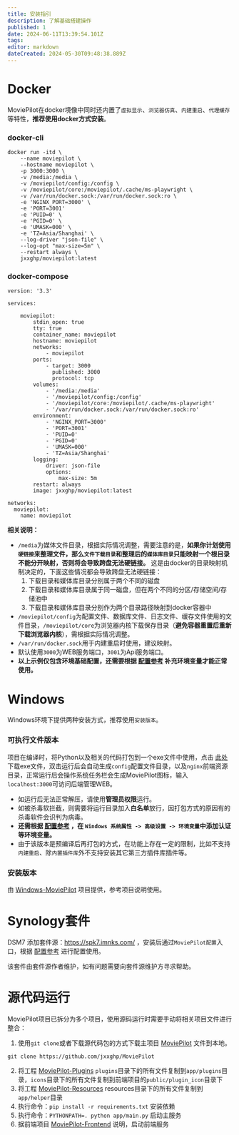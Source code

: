 ```yaml
---
title: 安装指引
description: 了解基础搭建操作
published: 1
date: 2024-06-11T13:39:54.101Z
tags: 
editor: markdown
dateCreated: 2024-05-30T09:48:38.889Z
---
```


# Docker
MoviePilot在docker境像中同时还内置了`虚拟显示`、`浏览器仿真`、`内建重启`、`代理缓存`等特性，**推荐使用docker方式安装**。
### docker-cli
```shell
docker run -itd \
    --name moviepilot \
    --hostname moviepilot \
    -p 3000:3000 \
    -v /media:/media \
    -v /moviepilot/config:/config \
    -v /moviepilot/core:/moviepilot/.cache/ms-playwright \
    -v /var/run/docker.sock:/var/run/docker.sock:ro \
    -e 'NGINX_PORT=3000' \
    -e 'PORT=3001'
    -e 'PUID=0' \
    -e 'PGID=0' \
    -e 'UMASK=000' \
    -e 'TZ=Asia/Shanghai' \
    --log-driver "json-file" \
    --log-opt "max-size=5m" \
    --restart always \
    jxxghp/moviepilot:latest
```
### docker-compose
```shell
version: '3.3'

services:

    moviepilot:
        stdin_open: true
        tty: true
        container_name: moviepilot
        hostname: moviepilot
        networks:
            - moviepilot
        ports:
            - target: 3000
              published: 3000
              protocol: tcp
        volumes:
            - '/media:/media'
            - '/moviepilot/config:/config'
            - '/moviepilot/core:/moviepilot/.cache/ms-playwright'
            - '/var/run/docker.sock:/var/run/docker.sock:ro'
        environment:
            - 'NGINX_PORT=3000'
            - 'PORT=3001'
            - 'PUID=0'
            - 'PGID=0'
            - 'UMASK=000'
            - 'TZ=Asia/Shanghai'
        logging:
            driver: json-file
            options:
                max-size: 5m
        restart: always
        image: jxxghp/moviepilot:latest

networks:
  moviepilot:
    name: moviepilot
```

**相关说明：**
- `/media`为媒体文件目录，根据实际情况调整，需要注意的是，**如果你计划使用`硬链接`来整理文件，那么`文件下载目录`和整理后的`媒体库目录`只能映射一个根目录不能分开映射，否则将会导致跨盘无法硬链接。** 这是由docker的目录映射机制决定的，下面这些情况都会导致跨盘无法硬链接：
   1. 下载目录和媒体库目录分别属于两个不同的磁盘
   2. 下载目录和媒体库目录属于同一磁盘，但在两个不同的分区/存储空间/存储池中
   3. 下载目录和媒体库目录分别作为两个目录路径映射到docker容器中
- `/moviepilot/config`为配置文件、数据库文件、日志文件、缓存文件使用的文件目录，`/moviepilot/core`为浏览器内核下载保存目录（**避免容器重置后重新下载浏览器内核**），需根据实际情况调整。
- `/var/run/docker.sock`用于内建重启时使用，建议映射。
- 默认使用`3000`为WEB服务端口，`3001`为Api服务端口。
- **以上示例仅包含环境基础配置，还需要根据 [配置参考](/configuration) 补充环境变量才能正常使用。**

# Windows

Windows环境下提供两种安装方式，推荐使用`安装版本`。

### 可执行文件版本
项目在编译时，将Python以及相关的代码打包到一个exe文件中使用，点击 [此处](https://github.com/jxxghp/MoviePilot/releases) 下载exe文件，双击运行后会自动生成`config`配置文件目录，以及`nginx`前端资源目录，正常运行后会操作系统任务栏会生成MoviePilot图标，输入`localhost:3000`可访问后端管理WEB。
- 如运行后无法正常解压，请使用**管理员权限**运行。
- 如被杀毒软拦截，则需要将运行目录加入**白名单**放行，因打包方式的原因有的杀毒软件会识判为病毒。
- **还需根据  [配置参考](/configuration) ，在 `Windows 系统属性 -> 高级设置 -> 环境变量`中添加认证等环境变量。**
- 由于该版本是预编译后再打包的方式，在功能上存在一定的限制，比如不支持`内建重启`、除`内置插件库`外不支持安装其它第三方插件库插件等。

### 安装版本
由 [Windows-MoviePilot](https://github.com/developer-wlj/Windows-MoviePilot) 项目提供，参考项目说明使用。


# Synology套件
DSM7 添加套件源：https://spk7.imnks.com/ ，安装后通过`MoviePilot配置`入口，根据  [配置参考](/configuration) 进行配置使用。

该套件由套件源作者维护，如有问题需要向套件源维护方寻求帮助。


# 源代码运行
MoviePilot项目已拆分为多个项目，使用源码运行时需要手动将相关项目文件进行整合：
1. 使用`git clone`或者下载源代码包的方式下载主项目 [MoviePilot](https://github.com/jxxghp/MoviePilot) 文件到本地。
```shell
git clone https://github.com/jxxghp/MoviePilot
```
2. 将工程 [MoviePilot-Plugins](https://github.com/jxxghp/MoviePilot-Plugins) `plugins`目录下的所有文件复制到`app/plugins`目录，`icons`目录下的所有文件复制到前端项目的`public/plugin_icon`目录下
3. 将工程 [MoviePilot-Resources](https://github.com/jxxghp/MoviePilot-Resources) resources目录下的所有文件复制到`app/helper`目录
4. 执行命令：`pip install -r requirements.txt` 安装依赖
5. 执行命令：`PYTHONPATH=. python app/main.py` 启动主服务
6. 据前端项目 [MoviePilot-Frontend](https://github.com/jxxghp/MoviePilot-Frontend) 说明，启动前端服务
